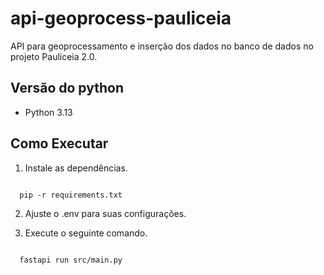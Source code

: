 # api-geoprocess-pauliceia

API para geoprocessamento e inserção dos dados no banco de dados no projeto Pauliceia 2.0.

## Versão do python

- Python 3.13

## Como Executar

1. Instale as dependências.

```

  pip -r requirements.txt

```

2. Ajuste o .env para suas configurações.

3. Execute o seguinte comando.

```

  fastapi run src/main.py

```

